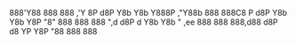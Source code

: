 888'Y88                              888 
888 ,'Y 8P d8P Y8b Y8b Y888P  ,"Y88b 888 
888C8   P d8P   Y8b Y8b Y8P  "8" 888 888 
888 ",d  d8P d   Y8b Y8b "   ,ee 888 888 
888,d88 d8P d8    YP  Y8P    "88 888 888

<!---
Ezwal/Ezwal is a ✨ special ✨ repository because its `README.md` (this file) appears on your GitHub profile.
You can click the Preview link to take a look at your changes.
--->

